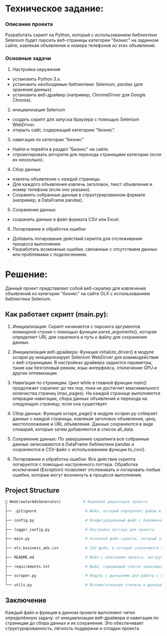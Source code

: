 # Техническое задание:

### Описание проекта
Разработать скрипт на Python, который с использованием библиотеки Selenium будет парсить веб-страницы категории "бизнес"
на заданном сайте, извлекая объявления и номера телефонов из этих объявлений.

### Основные задачи
1. Настройка окружения
- установить Python 3.x.
- установить необходимые библиотеки: Selenium, pandas (для хранения данных).
- установить веб-драйвер (например, ChromeDriver для Google Chrome).

2. инициализация Selenium
- создать скрипт для запуска браузера с помощью Selenium WebDriver.
- открыть сайт, содержащий категорию "бизнес".

3. навигация по категории "бизнес"
- Найти и перейти в раздел "Бизнес" на сайте.
- спроектировать алгоритм для перехода страницами категории (если их несколько).

4. Сбор данных
- извлечь объявление с каждой страницы.
- Для каждого объявления извлечь заголовок, текст объявления и номер телефона (если оно указано).
- Сохранить собранные данные в структурированном формате (например, в DataFrame pandas).

5. Сохранение данных
- сохранить данные в файл формата CSV или Excel.

6. Логирование и обработка ошибок
- Добавить логирование действий скрипта для отслеживания процесса выполнения.
- Разработать возможные ошибки, связанные с отсутствием данных или проблемами с подключением.

# Решение:
Данный проект представляет собой веб-скрапер для извлечения объявлений из категории "бизнес" на сайте OLX с 
использованием библиотеки Selenium.

## Как работает скрипт (main.py):

1. Инициализация: Скрипт начинается с парсинга аргументов командной строки с помощью функции parse_arguments(), которая 
   определяет URL для скрапинга и путь к файлу для сохранения данных.

2. Инициализация веб-драйвера: Функция initialize_driver() в модуле scraper.py инициализирует Selenium WebDriver для 
   взаимодействия с веб-страницами. В настройках драйвера задаются параметры, такие как безголовый режим, язык интерфейса, 
   отключение GPU и другие оптимизации.

3. Навигация по страницам: Цикл while в главной функции main() продолжает скрапинг до тех пор, пока не достигнет 
   максимального количества страниц (max_pages). На каждой странице выполняются операции навигации, сбора данных 
   объявлений и перехода на следующую страницу, если она существует.

4. Сбор данных: Функция scrape_page() в модуле scraper.py собирает данные с каждой страницы, извлекая заголовок 
   объявления, цену, местоположение и URL объявления. Данные сохраняются в виде словарей, которые затем добавляются в 
   список all_data.

5. Сохранение данных: По завершению скрапинга все собранные данные записываются в DataFrame библиотеки pandas и 
   сохраняются в CSV-файл с использованием функции to_csv().

6. Логирование и обработка ошибок: Все действия скрипта логируются с помощью настроенного логгера. Обработка исключений 
   (Exception) позволяет отслеживать и логировать любые ошибки, которые могут возникнуть в процессе выполнения.

## Project Structure

```bash
📁 WebCrawlerAdsGenerator/          # Корневая директория проекта
│
├── .gitignore                      # Файл, который определяет файлы и папки, которые не будут отслеживаться в git
│
├── config.py                       # Конфигурационный файл с переменными по умолчанию для URL и пути к выходному файлу
│
├── logger_config.py                # Настройка логгера для проекта
│
├── main.py                         # Основной файл скрипта, который запускает весь процесс скрапинга
│
├── olx_business_ads.csv            # CSV-файл, в который сохраняются собранные данные
│
├── README.md                       # Файл с описанием проекта, инструкциями и примерами использования
│
├── requirements.txt                # Файл, содержащий список зависимостей (библиотек), необходимых для проекта
│
├── scraper.py                      # Модуль с функциями для работы с веб-скрапингом
│
└── utils.py                        # Вспомогательные утилиты и функции, используемые в проекте
```

## Заключение
Каждый файл и функция в данном проекте выполняют четко определённую задачу: от инициализации веб-драйвера и навигации по
страницам до сбора данных и их сохранения. Это обеспечивает структурированность, лёгкость поддержки и отладки проекта.